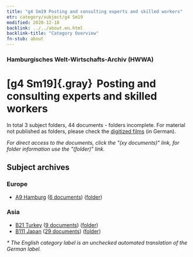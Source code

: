 ```yaml
---
title: "g4 Sm19 Posting and consulting experts and skilled workers"
etr: category/subject/g4 Sm19
modified: 2020-12-18
backlink: ../../about.en.html
backlink-title: "Category Overview"
fn-stub: about
---
```


### Hamburgisches Welt-Wirtschafts-Archiv (HWWA)
# [g4 Sm19]{.gray}&#8201; Posting and consulting experts and skilled workers&#160; 





In total 3 subject folders, 44 documents - folders incomplete.
For material not published as folders, please check the [digitized films](/film/h1_sh) (in German).

_For direct access to the documents, click the "(xy documents)" link, for folder information use the "(folder)" link._

## Subject archives



### Europe

- [A9 Hamburg](../../../geo/about.en.html#A9) (<a href="https://dfg-viewer.de/show/?tx_dlf[id]=https://pm20.zbw.eu/mets/sh/1409xx/140905/1444xx/144491/public.mets.en.xml" target="_blank">6 documents</a>) ([folder](http://purl.org/pressemappe20/folder/sh/140905,144491))

### Asia

- [B21 Turkey](../../../geo/about.en.html#B21) (<a href="https://dfg-viewer.de/show/?tx_dlf[id]=https://pm20.zbw.eu/mets/sh/1411xx/141111/1444xx/144491/public.mets.en.xml" target="_blank">9 documents</a>) ([folder](http://purl.org/pressemappe20/folder/sh/141111,144491))
- [B111 Japan](../../../geo/about.en.html#B111) (<a href="https://dfg-viewer.de/show/?tx_dlf[id]=https://pm20.zbw.eu/mets/sh/1412xx/141272/1444xx/144491/public.mets.en.xml" target="_blank">29 documents</a>) ([folder](http://purl.org/pressemappe20/folder/sh/141272,144491))


_* The English category label is an unchecked automated translation of the German label._

